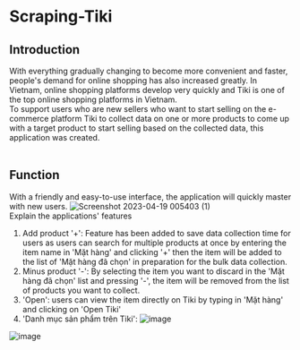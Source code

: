 # Scraping-Tiki

## Introduction
With everything gradually changing to become more convenient and faster, people's demand for online shopping has also increased greatly. In Vietnam, online shopping platforms develop very quickly and Tiki is one of the top online shopping platforms in Vietnam.
<br>
To support users who are new sellers who want to start selling on the e-commerce platform Tiki to collect data on one or more products to come up with a target product to start selling based on the collected data, this application was created.
<br>
<br>
## Function
With a friendly and easy-to-use interface, the application will quickly master with new users.
![Screenshot 2023-04-19 005403 (1)](https://user-images.githubusercontent.com/101572443/232869991-4e738d7d-428d-4fda-969e-267e614ccb8b.png)
<br>
Explain the applications' features
1. Add product '+': Feature has been added to save data collection time for users as users can search for multiple products at once by entering the item name in 'Mặt hàng' and clicking '+' then the item will be added to the list of 'Mặt hàng đã chọn' in preparation for the bulk data collection.
2. Minus product '-': By selecting the item you want to discard in the 'Mặt hàng đã chọn' list and pressing '-', the item will be removed from the list of products you want to collect.
3. 'Open': users can view the item directly on Tiki by typing in 'Mặt hàng' and clicking on 'Open Tiki'
4. 'Danh mục sản phẩm trên Tiki': 
![image](https://user-images.githubusercontent.com/101572443/232872689-69c6a7bf-6754-486f-9217-8501c85193dd.png)


![image](https://user-images.githubusercontent.com/101572443/232861983-84664b37-18a0-405a-a1aa-7f30c2c6f978.png)
